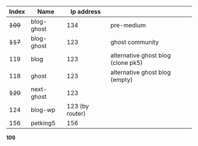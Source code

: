 
| Index   | Name       | Ip address      |                                    |
| ------- | ---------- | --------------- | ---------------------------------- |
| ~~109~~ | blog-ghost | 134             | pre-medium                         |
| ~~117~~ | blog-ghost | 123             | ghost community                    |
| 119     | blog       | 123             | alternative ghost blog (clone pk5) |
| 118     | ghost      | 123             | alternative ghost blog (empty)     |
| ~~120~~ | next-ghost | 123             |                                    |
| 124     | blog-wp    | 123 (by router) |                                    |
| 156     | petking5   | 156             |                                    |

**109**
